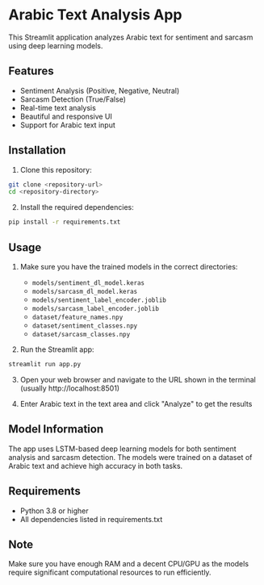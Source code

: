 # Arabic Text Analysis App

This Streamlit application analyzes Arabic text for sentiment and sarcasm using deep learning models.

## Features

- Sentiment Analysis (Positive, Negative, Neutral)
- Sarcasm Detection (True/False)
- Real-time text analysis
- Beautiful and responsive UI
- Support for Arabic text input

## Installation

1. Clone this repository:
```bash
git clone <repository-url>
cd <repository-directory>
```

2. Install the required dependencies:
```bash
pip install -r requirements.txt
```

## Usage

1. Make sure you have the trained models in the correct directories:
   - `models/sentiment_dl_model.keras`
   - `models/sarcasm_dl_model.keras`
   - `models/sentiment_label_encoder.joblib`
   - `models/sarcasm_label_encoder.joblib`
   - `dataset/feature_names.npy`
   - `dataset/sentiment_classes.npy`
   - `dataset/sarcasm_classes.npy`

2. Run the Streamlit app:
```bash
streamlit run app.py
```

3. Open your web browser and navigate to the URL shown in the terminal (usually http://localhost:8501)

4. Enter Arabic text in the text area and click "Analyze" to get the results

## Model Information

The app uses LSTM-based deep learning models for both sentiment analysis and sarcasm detection. The models were trained on a dataset of Arabic text and achieve high accuracy in both tasks.

## Requirements

- Python 3.8 or higher
- All dependencies listed in requirements.txt

## Note

Make sure you have enough RAM and a decent CPU/GPU as the models require significant computational resources to run efficiently. 